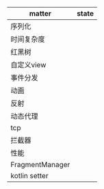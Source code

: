 |matter|state|
|-|-|
|序列化||
|时间复杂度||
|红黑树||
|自定义view||
|事件分发||
|动画||
|反射||
|动态代理||
|tcp||
|拦截器||
|性能||
|FragmentManager||
|kotlin setter||